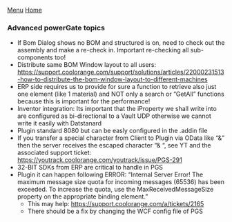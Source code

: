 [Menu](../README.md) [Home](./home.md)
### Advanced powerGate topics

+ If Bom Dialog shows no BOM and structured is on, need to check out the assembly and make a re-check in. Important re-checking all sub-components too!
+ Distribute same BOM Window layout to all users: https://support.coolorange.com/support/solutions/articles/22000231513-how-to-distribute-the-bom-window-layout-to-different-machines
+ ERP side requires us to provide for sure a function to retrieve also just one element (like 1 material) and NOT only a search or “GetAll” functions because this is important for the performance!
+ Inventor integration: Its important that the iProperty we shall write into are configured as bi-directional to a Vault UDP otherwise we cannot write it easily with Datstanard
+ Plugin standard 8080 but can be easly configured in the .addin file
+ If you transfer a special character from Client to Plugin via OData like “&” then the server receives the escaped character “&amp; “, see YT and the associated support ticket: https://youtrack.coolorange.com/youtrack/issue/PGS-291
+ 32-BIT SDKs from ERP are critical to handle in PGS
+ Plugin it can happen following ERROR: “Internal Server Error! The maximum message size quota for incoming messages (65536) has been exceeded. To increase the quota, use the MaxReceivedMessageSize property on the appropriate binding element.”
  + This may help: https://support.coolorange.com/a/tickets/2165
  + There should be a fix by changing the WCF config file of PGS

